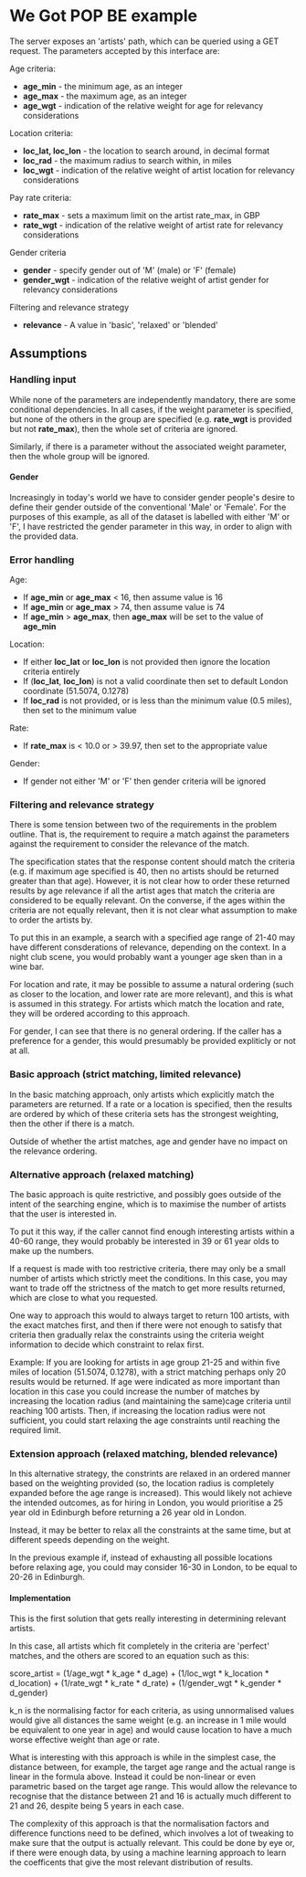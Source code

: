 # We Got POP BE example

The server exposes an 'artists' path, which can be queried using a GET request.
The parameters accepted by this interface are:

Age criteria:
* **age_min** - the minimum age, as an integer
* **age_max** - the maximum age, as an integer
* **age_wgt** - indication of the relative weight for age for relevancy considerations

Location criteria:
* **loc_lat, loc_lon** - the location to search around, in decimal format
* **loc_rad** - the maximum radius to search within, in miles
* **loc_wgt** - indication of the relative weight of artist location for relevancy considerations

Pay rate criteria:
* **rate_max** - sets a maximum limit on the artist rate_max, in GBP
* **rate_wgt** - indication of the relative weight of artist rate for relevancy considerations

Gender criteria
* **gender** - specify gender out of 'M' (male) or 'F' (female)
* **gender_wgt** - indication of the relative weight of artist gender for relevancy considerations

Filtering and relevance strategy
* **relevance** - A value in 'basic', 'relaxed' or 'blended'

## Assumptions

### Handling input

While none of the parameters are independently mandatory, there are some
conditional dependencies. In all cases, if the weight parameter is specified,
but none of the others in the group are specified (e.g. **rate_wgt** is
provided but not **rate_max**), then the whole set of criteria are ignored.

Similarly, if there is a parameter without the associated weight parameter,
then the whole group will be ignored.

#### Gender

Increasingly in today's world we have to consider gender people's desire to
define their gender outside of the conventional 'Male' or 'Female'. For the
purposes of this example, as all of the dataset is labelled with either 'M' or
'F', I have restricted the gender parameter in this way, in order to align with
the provided data.

### Error handling

Age:
* If **age_min** or **age_max** < 16, then assume value is 16
* If **age_min** or **age_max** > 74, then assume value is 74
* If **age_min** > **age_max**, then **age_max** will be set to the value of **age_min**

Location:
* If either **loc_lat** or **loc_lon** is not provided then ignore the location
criteria entirely
* If (**loc_lat**, **loc_lon**) is not a valid coordinate then set to default
London coordinate (51.5074, 0.1278)
* If **loc_rad** is not provided, or is less than the minimum value (0.5 miles),
then set to the minimum value

Rate:
* If **rate_max** is < 10.0 or > 39.97, then set to the appropriate value

Gender:
* If gender not either 'M' or 'F' then gender criteria will be ignored

### Filtering and relevance strategy

There is some tension between two of the requirements in the problem outline.
That is, the requirement to require a match against the parameters against the
requirement to consider the relevance of the match.

The specification states that the response content should match the criteria
(e.g. if maximum age specified is 40, then no artists should be returned
greater than that age). However, it is not clear how to order these returned
results by age relevance if all the artist ages that match the criteria are
considered to be equally relevant. On the converse, if the ages within the
criteria are not equally relevant, then it is not clear what assumption to make
to order the artists by.

To put this in an example, a search with a specified age range of 21-40 may
have different consderations of relevance, depending on the context. In a
night club scene, you would probably want a younger age sken than in a wine bar.

For location and rate, it may be possible to assume a natural ordering (such as
closer to the location, and lower rate are more relevant), and this is what is
assumed in this strategy. For artists which match the location and rate, they
will be ordered according to this approach.

For gender, I can see that there is no general ordering. If the caller has a
preference for a gender, this would presumably be provided expliticly or not at all. 

### Basic approach (strict matching, limited relevance)

In the basic matching approach, only artists which explicitly match the
parameters are returned. If a rate or a location is specified, then the results
are ordered by which of these criteria sets has the strongest weighting, then
the other if there is a match.

Outside of whether the artist matches, age and gender have no impact on the
relevance ordering.

### Alternative approach (relaxed matching)

The basic approach is quite restrictive, and possibly goes outside of the
intent of the searching engine, which is to maximise the number of artists that
the user is interested in.

To put it this way, if the caller cannot find enough interesting artists within
a 40-60 range, they would probably be interested in 39 or 61 year olds to make
up the numbers.

If a request is made with too restrictive criteria, there may only be a small
number of artists which strictly meet the conditions. In this case, you may
want to trade off the strictness of the match to get more results returned,
which are close to what you requested.

One way to approach this would to always target to return 100 artists, with the
exact matches first, and then if there were not enough to satisfy that criteria
then gradually relax the constraints using the criteria weight information to
decide which constraint to relax first.

Example:
If you are looking for artists in age group 21-25 and within five miles of
location (51.5074, 0.1278), with a strict matching perhaps only 20 results
would be returned. If age were indicated as more important than location in
this case you could increase the number of matches by increasing the location
radius (and maintaining the same)cage criteria until reaching 100 artists.
Then, if increasing the location radius were not sufficient, you could start
relaxing the age constraints until reaching the required limit.

### Extension approach (relaxed matching, blended relevance)

In this alternative strategy, the constrints are relaxed in an ordered manner
based on the weighting provided (so, the location radius is completely
expanded before the age range is increased). This would likely not achieve the
intended outcomes, as for hiring in London, you would prioritise a 25 year old
in Edinburgh before returning a 26 year old in London.

Instead, it may be better to relax all the constraints at the same time, but at
different speeds depending on the weight. 

In the previous example if, instead of exhausting all possible locations before
relaxing age, you could may consider 16-30 in London, to be equal to 20-26
in Edinburgh.

#### Implementation

This is the first solution that gets really interesting in determining relevant
artists.

In this case, all artists which fit completely in the criteria are 'perfect'
matches, and the others are scored to an equation such as this:

score_artist = (1/age_wgt * k_age * d_age) + (1/loc_wgt * k_location * d_location) + 
  (1/rate_wgt * k_rate * d_rate) + (1/gender_wgt * k_gender * d_gender)

k_n is the normalising factor for each criteria, as using unnormalised values
would give all distances the same weight (e.g. an increase in 1 mile would be
equivalent to one year in age) and would cause location to have a much worse
effective weight than age or rate.

What is interesting with this approach is while in the simplest case, the
distance between, for example, the target age range and the actual range is
linear in the formula above. Instead it could be non-linear or even parametric
based on the target age range. This would allow the relevance to recognise that
the distance between 21 and 16 is actually much different to 21 and 26, despite
being 5 years in each case.

The complexity of this approach is that the normalisation factors and difference
functions need to be defined, which involves a lot of tweaking to make sure
that the output is actually relevant. This could be done by eye or, if there
were enough data, by using a machine learning approach to learn the coefficents
that give the most relevant distribution of results.